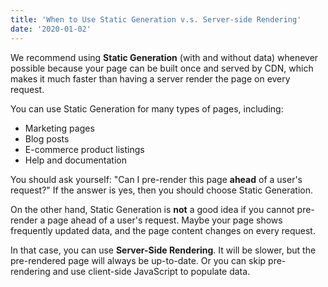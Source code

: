 ```yaml
---
title: 'When to Use Static Generation v.s. Server-side Rendering'
date: '2020-01-02'
---
```


We recommend using **Static Generation** (with and without data) whenever possible because your 
page can be built once and served by CDN, which makes it much faster than having a server render 
the page on every request.

You can use Static Generation for many types of pages, including:

- Marketing pages
- Blog posts
- E-commerce product listings
- Help and documentation

You should ask yourself: "Can I pre-render this page **ahead** of a user's request?" If the 
answer is yes, then you should choose Static Generation.

On the other hand, Static Generation is **not** a good idea if you cannot pre-render a page 
ahead of a user's request. Maybe your page shows frequently updated data, and the page content 
changes on every request.

In that case, you can use **Server-Side Rendering**. It will be slower, but the pre-rendered 
page will always be up-to-date. Or you can skip pre-rendering and use client-side JavaScript to 
populate data.
